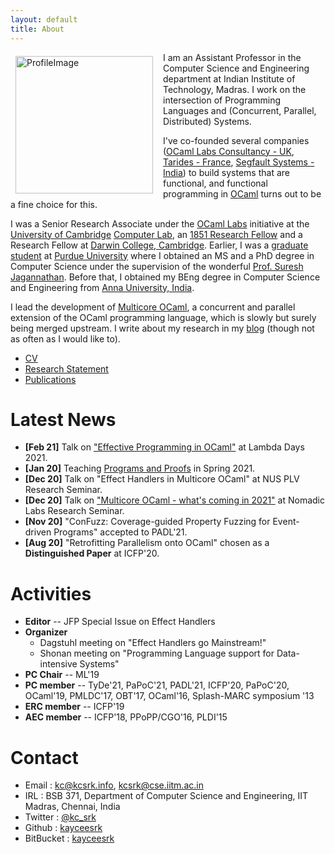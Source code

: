 ```yaml
---
layout: default
title: About
---
```


<img src="assets/profile.jpeg" alt="ProfileImage" style="width: 220px; float:
left; padding-right: 1rem; padding-left: 0.5rem; padding-top: 0.4rem;"/> I am an
Assistant Professor in the Computer Science and Engineering department at Indian
Institute of Technology, Madras. I work on the intersection of Programming
Languages and (Concurrent, Parallel, Distributed) Systems.

I've co-founded several companies ([OCaml Labs Consultancy -
UK](http://ocamllabs.io/), [Tarides - France](https://tarides.com/), [Segfault
Systems - India](https://segfault.systems)) to build systems that are
functional, and functional programming in [OCaml](https://ocaml.org/) turns out
to be a fine choice for this. 

I was a Senior Research Associate under the [OCaml
Labs](http://www.cl.cam.ac.uk/projects/ocamllabs/) initiative at the [University
of Cambridge](http://www.cam.ac.uk/) [Computer Lab](http://www.cl.cam.ac.uk/),
an [1851 Research Fellow](http://www.royalcommission1851.org/awards/) and a
Research Fellow at [Darwin College, Cambridge](https://www.darwin.cam.ac.uk/).
Earlier, I was a [graduate student](https://www.cs.purdue.edu/homes/chandras/)
at [Purdue University](http://www.purdue.edu/) where I obtained an MS and a PhD
degree in Computer Science under the supervision of the wonderful [Prof. Suresh
Jagannathan](https://www.cs.purdue.edu/homes/suresh/). Before that, I obtained
my BEng degree in Computer Science and Engineering from [Anna University,
India](https://www.annauniv.edu/).

I lead the development of [Multicore
OCaml](https://github.com/ocamllabs/ocaml-multicore), a concurrent and parallel
extension of the OCaml programming language, which is slowly but surely being
merged upstream. I write about my research in my [blog](http://kcsrk.info/blog/)
(though not as often as I would like to).

 * [CV](cv/cv.pdf)
 * [Research Statement](research/research.pdf)
 * [Publications](publications.html)

# Latest News

 * **\[Feb 21\]** Talk on ["Effective Programming in OCaml"](https://speakerdeck.com/kayceesrk/effective-programming-in-ocaml-at-lambda-days-2021) at Lambda Days 2021.  
 * **\[Jan 20\]** Teaching [Programs and Proofs](https://kcsrk.info/cs6225_s21_iitm/) in Spring 2021.  
 * **\[Dec 20\]** Talk on "Effect Handlers in Multicore OCaml" at NUS PLV Research Seminar.  
 * **\[Dec 20\]** Talk on ["Multicore OCaml - what's coming in 2021"](https://www.youtube.com/watch?v=mel76DFerL0&t=2s) at Nomadic Labs Research Seminar.  
 * **\[Nov 20\]** "ConFuzz: Coverage-guided Property Fuzzing for Event-driven Programs" accepted to PADL'21.  
 * **\[Aug 20\]** "Retrofitting Parallelism onto OCaml" chosen as a **Distinguished Paper** at ICFP'20.     

# Activities

* **Editor** -- JFP Special Issue on Effect Handlers
* **Organizer** 
  + Dagstuhl meeting on "Effect Handlers go Mainstream!"
  + Shonan meeting on "Programming Language support for Data-intensive Systems"
* **PC Chair** -- ML'19
* **PC member** -- TyDe'21, PaPoC'21, PADL'21, ICFP'20, PaPoC'20, OCaml'19, PMLDC'17, OBT'17, OCaml'16, Splash-MARC symposium '13
* **ERC member** -- ICFP'19
* **AEC member** -- ICFP'18, PPoPP/CGO'16, PLDI'15

# Contact

 * Email : kc@kcsrk.info, kcsrk@cse.iitm.ac.in
 * IRL : BSB 371, Department of Computer Science and Engineering, IIT Madras, Chennai, India
 * Twitter : <a href="https://twitter.com/kc_srk"> @kc_srk </a>
 * Github : <a href="https://github.com/kayceesrk"> kayceesrk </a>
 * BitBucket : <a href="https://bitbucket.org/kayceesrk"> kayceesrk </a>


<br/>
